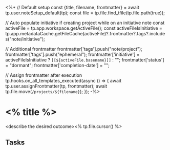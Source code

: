 <%*
// Default setup
const {title, filename, frontmatter} = await tp.user.noteSetup_default(tp);
const file = tp.file.find_tfile(tp.file.path(true));

// Auto populate initiative if creating project while on an initiative note
const activeFile = tp.app.workspace.getActiveFile();
const activeFileIsInitiative = tp.app.metadataCache.getFileCache(activeFile)?.frontmatter?.tags?.includes("note/initiative");

// Additional frontmatter
frontmatter['tags'].push("note/project");
frontmatter['tags'].push("ephemeral");
frontmatter['initiative'] = activeFileIsInitiative ? `[[${activeFile.basename}]]` : "";
frontmatter['status'] = "dormant";
frontmatter['completion-date'] = "";

// Assign frontmatter after execution
tp.hooks.on_all_templates_executed(async () => {
	await tp.user.assignFrontmatter(tp, frontmatter);
	await tp.file.move(`/projects/${filename}`);
});
-%>
# <% title %>
\<describe the desired outcome><% tp.file.cursor() %>
## Tasks